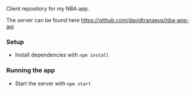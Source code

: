 Client repository for my NBA app.

The server can be found here https://github.com/davidtranaeus/nba-app-api

### Setup
- Install dependencies with `npm install`

### Running the app
- Start the server with `npm start`